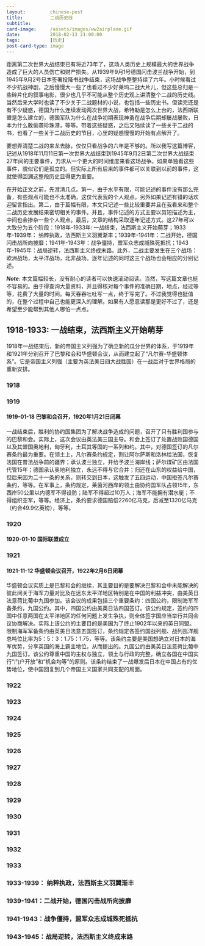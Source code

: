 ```yaml
---
layout:         chinese-post
title:          二战历史线
subtitle:
card-image:     /assets/images/ww2airplane.gif
date:           2018-02-13 21:00:00
tags:           [历史]
post-card-type: image
---
```


距离第二次世界大战结束已有将近73年了，这场人类历史上规模最大的世界战争造成了巨大的人员伤亡和财产损失。从1939年9月1号德国闪击波兰战争开始，到1945年9月2号日本签署投降书战争结束，这场战争整整持续了六年。小时候看过不少抗战神剧，之后慢慢大一些了也看过不少好莱坞二战大片儿，但这些总归是一些碎片化的叙事电影，很少也几乎不可能从整个历史观上讲清整个二战的历史线。当然后来大学时也读了不少关于二战题材的小说，也包括一些历史书。但读完还是有不少疑惑，德国为什么连续发动两次世界大战，希特勒是怎么上台的，法西斯联盟是怎么建立的，德国军队为什么在战争初期表现神勇在战争后期却屡战屡败，日本为什么敢偷袭珍珠港，等等。带着这些疑惑，之后又陆续读了一些关于二战的书，也看了一些关于二战历史的节目，心里的疑惑慢慢的开始有点解开了。

要想弄清楚二战的来龙去脉，仅仅只看战争的六年是不够的。所以我写这篇博客，记述从1918年11月11日第一次世界大战结束到1945年9月2日第二次世界大战结束27年间的主要事件，力求从一个更大的时间维度来看这场战争。如果单独看这些事件，貌似它们是孤立的。但实际上所有后来的事件都可以关联到以前的事件，这就使得回溯这整段历史显得更为重要。

在开始正文之前，先澄清几点。第一，由于水平有限，可能记述的事件没有那么完备，有些观点可能也不太准确，这仅代表我的个人观点。另外如果记述有错的话欢迎留言指出。第二，由于篇幅有限，本文只记述一些比较重要并且在我看来和整个二战历史发展结果密切相关的事件。并且，事件记述的方式主要以剪短描述为主，中间也会掺杂一些个人观点。最后，文章的结构采取逐年记述方式。这27年可以大致分为五个阶段：1918年-1933年: 一战结束，法西斯主义开始萌芽；1933年-1939年： 纳粹执政，法西斯主义羽翼渐丰；1939年-1941年：二战开始，德国闪击战所向披靡；1941年-1943年：战争僵持，盟军众志成城殊死抵抗；1943年-1945年：战局逆转，法西斯主义终成末路。此外，二战主要发生在三个战场：欧洲战场，太平洋战场，北非战场。逐年记述的同时这三个战场也会相应的分别记述。

**_Note_**: 本文篇幅较长，没有耐心的读者可以快速滚动阅读。当然，写这篇文章也挺不容易的。由于得查询大量资料，并且得核对每个事件的准确日期，地点，经过等等，花费了大量的时间。每天吞吞吐吐写一点，终于写完了。不过我觉得也挺值的，在整个过程中自己也能更深入的理解。如果有人愿意读那是更好不过了，还是希望至少能帮到其他人哪怕一点点。

## 1918-1933: 一战结束，法西斯主义开始萌芽

1918年一战结束后，新的帝国主义列强为了确立新的瓜分世界的体系，于1919年和1921年分别召开了巴黎和会和华盛顿会议，从而建立起了“凡尔赛-华盛顿体系”。它是帝国主义列强（主要为英法美日四大战胜国）在一战后对于世界格局的重新安排。

### 1918

### 1919

#### 1919-01-18 巴黎和会召开，1920年1月21日闭幕

一战结束后，胜利的协约国集团为了解决战争造成的问题，召开了只有胜利国参与的巴黎和会。实际上，这次会议由英法美三国主导。和会上签订了处置战败国德国以及其盟国奥地利，匈牙利，土耳其等国的一系列和约。其中，对德国签订的凡尔赛条约最为重要。在领土上，凡尔赛条约规定，割让阿尔萨斯和洛林给法国，恢复法国在普法战争前的疆界；承认波兰独立，并给予波兰海岸线；萨尔煤矿区由法国代管15年；德国承认奥地利独立，永远不得与它合并；归还在山东的权益给中国，但后来因为二十一条的关系，则转交到日本，这触发了五四运动，中国拒签凡尔赛条约，等等。在军事上，条约规定，莱茵河西岸的领土由协约国军队占领15年，东西岸50公里以内德军不得设防；陆军不得超过10万人；海军不能拥有潜水艇；不得组织空军，等等。经济上，条约要求德国赔偿2260亿马克，后减至1320亿马克（约合49.9亿英镑），等等。

### 1920

#### 1920-01-10 国际联盟成立


### 1921

#### 1921-11-12 华盛顿会议召开，1922年2月6日闭幕

华盛顿会议实质上是巴黎和会的继续，其主要目的是要解决巴黎和会中未能解决的彼此间关于海军力量对比及在远东太平洋地区特别是在中国的利益冲突，由美英日法意荷比葡中九国参加。该会议的成果包括三个重要条约：四国公约，限制海军军备条约，九国公约。其中，四国公约由美英日法四国签订。该公约规定，签约的四国中任意两国在太平洋地区的任何问题上发生争执，则全体签字国应当举行共同会议协商解决。实际上该公约的主要目的是美国为了终止1902年以来的英日同盟。限制海军军备条约由英美日法意五国签订，条约规定各签约国战列舰、战列巡洋舰总吨位比率为5：5：3：1.75：1.75，等等。该条约主要是美国想确立对日本的海军优势，分享英国的海上霸主地位，从而提出的。九国公约由美英日法意荷比葡中九国签订。该公约尊重中国的主权与独立，领土与行政的完整，确立各国在中国实行“门户开放”和“机会均等”的原则。该条约结束了一战爆发后日本在中国占有的优势地位，使中国回复到几个帝国主义国家共同支配的局面。

### 1922

### 1923

### 1924

### 1925

### 1926

### 1927

### 1928

### 1929

### 1930

### 1931

### 1932

### 1933


### 1933-1939： 纳粹执政，法西斯主义羽翼渐丰

### 1939-1941：二战开始，德国闪击战所向披靡

### 1941-1943：战争僵持，盟军众志成城殊死抵抗

### 1943-1945：战局逆转，法西斯主义终成末路
